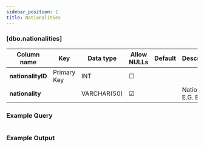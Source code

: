 ```yaml
---
sidebar_position: 1
title: Nationalities
---
```


### [dbo.nationalities]
| Column name | Key | Data type | Allow NULLs | Default | Description |
| ------- | ------- | ------- | ------- | ------- | ------- |
| **nationalityID** |  Primary Key | INT | ☐ |  |  | 
| **nationality** |  | VARCHAR(50) | ☑ |  | Nationality E.G. British | 

### Example Query

```sql

```

### Example Output